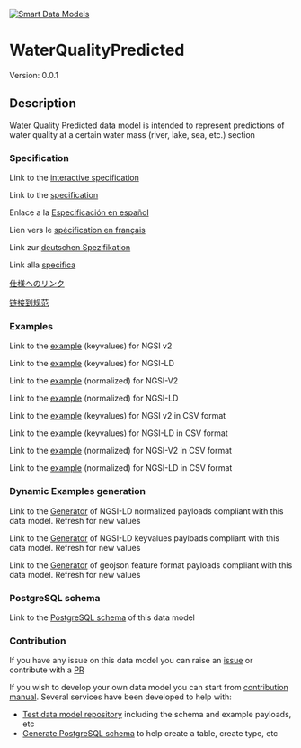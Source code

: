 [![Smart Data Models](https://smartdatamodels.org/wp-content/uploads/2022/01/SmartDataModels_logo.png "Logo")](https://smartdatamodels.org)
# WaterQualityPredicted
Version: 0.0.1

## Description 

Water Quality Predicted data model is intended to represent predictions of water quality at a certain water mass (river,  lake, sea, etc.) section
### Specification

Link to the [interactive specification](https://swagger.lab.fiware.org/?url=https://smart-data-models.github.io/dataModel.WaterQuality/WaterQualityPredicted/swagger.yaml)

Link to the [specification](https://github.com/smart-data-models/dataModel.WaterQuality/blob/master/WaterQualityPredicted/doc/spec.md)

Enlace a la [Especificación en español](https://github.com/smart-data-models/dataModel.WaterQuality/blob/master/WaterQualityPredicted/doc/spec_ES.md)

Lien vers le [spécification en français](https://github.com/smart-data-models/dataModel.WaterQuality/blob/master/WaterQualityPredicted/doc/spec_FR.md)

Link zur [deutschen Spezifikation](https://github.com/smart-data-models/dataModel.WaterQuality/blob/master/WaterQualityPredicted/doc/spec_DE.md)

Link alla [specifica](https://github.com/smart-data-models/dataModel.WaterQuality/blob/master/WaterQualityPredicted/doc/spec_IT.md)

[仕様へのリンク](https://github.com/smart-data-models/dataModel.WaterQuality/blob/master/WaterQualityPredicted/doc/spec_JA.md)

[链接到规范](https://github.com/smart-data-models/dataModel.WaterQuality/blob/master/WaterQualityPredicted/doc/spec_ZH.md)
### Examples

Link to the [example](https://smart-data-models.github.io/dataModel.WaterQuality/WaterQualityPredicted/examples/example.json) (keyvalues) for NGSI v2

Link to the [example](https://smart-data-models.github.io/dataModel.WaterQuality/WaterQualityPredicted/examples/example.jsonld) (keyvalues) for NGSI-LD

Link to the [example](https://smart-data-models.github.io/dataModel.WaterQuality/WaterQualityPredicted/examples/example-normalized.json) (normalized) for NGSI-V2

Link to the [example](https://smart-data-models.github.io/dataModel.WaterQuality/WaterQualityPredicted/examples/example-normalized.jsonld) (normalized) for NGSI-LD

Link to the [example](https://github.com/smart-data-models/dataModel.WaterQuality/blob/master/WaterQualityPredicted/examples/example.json.csv) (keyvalues) for NGSI v2 in CSV format

Link to the [example](https://github.com/smart-data-models/dataModel.WaterQuality/blob/master/WaterQualityPredicted/examples/example.jsonld.csv) (keyvalues) for NGSI-LD in CSV format

Link to the [example](https://github.com/smart-data-models/dataModel.WaterQuality/blob/master/WaterQualityPredicted/examples/example-normalized.json.csv) (normalized) for NGSI-V2 in CSV format

Link to the [example](https://github.com/smart-data-models/dataModel.WaterQuality/blob/master/WaterQualityPredicted/examples/example-normalized.jsonld.csv) (normalized) for NGSI-LD in CSV format
### Dynamic Examples generation

Link to the [Generator](https://smartdatamodels.org/extra/ngsi-ld_generator.php?schemaUrl=https://raw.githubusercontent.com/smart-data-models/dataModel.WaterQuality/master/WaterQualityPredicted/schema.json&email=info@smartdatamodels.org) of NGSI-LD normalized payloads compliant with this data model. Refresh for new values

Link to the [Generator](https://smartdatamodels.org/extra/ngsi-ld_generator_keyvalues.php?schemaUrl=https://raw.githubusercontent.com/smart-data-models/dataModel.WaterQuality/master/WaterQualityPredicted/schema.json&email=info@smartdatamodels.org) of NGSI-LD keyvalues payloads compliant with this data model. Refresh for new values

Link to the [Generator](https://smartdatamodels.org/extra/geojson_features_generator.php?schemaUrl=https://raw.githubusercontent.com/smart-data-models/dataModel.WaterQuality/master/WaterQualityPredicted/schema.json&email=info@smartdatamodels.org) of geojson feature format payloads compliant with this data model. Refresh for new values
### PostgreSQL schema

Link to the [PostgreSQL schema](https://github.com/smart-data-models/dataModel.WaterQuality/blob/master/WaterQualityPredicted/schema.sql) of this data model
### Contribution

 If you have any issue on this data model you can raise an [issue](https://github.com/smart-data-models/dataModel.WaterQuality/issues)  or contribute with a [PR](https://github.com/smart-data-models/dataModel.WaterQuality/pulls)

 If you wish to develop your own data model you can start from [contribution manual](https://bit.ly/contribution_manual). Several services have been developed to help with: 
 - [Test data model repository](https://smartdatamodels.org/index.php/data-models-contribution-api/) including the schema and example payloads, etc
 - [Generate PostgreSQL schema](https://smartdatamodels.org/index.php/sql-service/) to help create a table, create type, etc